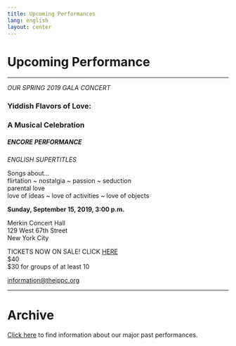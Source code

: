 ```yaml
---
title: Upcoming Performances
lang: english
layout: center
---
```


# Upcoming Performance
  
_____

*OUR SPRING 2019 GALA CONCERT*

### Yiddish Flavors of Love:
### A Musical Celebration  

##### ENCORE PERFORMANCE

*ENGLISH SUPERTITLES*

Songs about...  
flirtation ~ nostalgia ~ passion ~ seduction  
parental love  
love of ideas ~ love of activities ~ love of objects

**Sunday, September 15, 2019, 3:00 p.m.**

Merkin Concert Hall  
129 West 67th Street  
New York City

TICKETS NOW ON SALE!  CLICK [HERE](https://www.kaufmanmusiccenter.org/mch/event/yiddish-flavors-of-love-a-musical-celebration/)  
$40  
$30 for groups of at least 10  

[information@thejppc.org](mailto:information@thejppc.org)

_____

# Archive

[Click here](concerts_archive.html) to find information about our major past performances.
